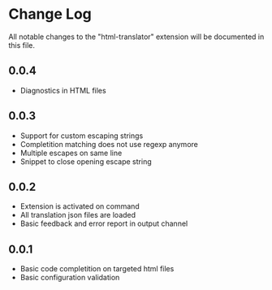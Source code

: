 # Change Log

All notable changes to the "html-translator" extension will be documented in this file.

<!-- Check [Keep a Changelog](http://keepachangelog.com/) for recommendations on how to structure this file. -->

## 0.0.4

* Diagnostics in HTML files

## 0.0.3

* Support for custom escaping strings
* Completition matching does not use regexp anymore
* Multiple escapes on same line
* Snippet to close opening escape string

## 0.0.2

* Extension is activated on command
* All translation json files are loaded
* Basic feedback and error report in output channel

## 0.0.1

* Basic code completition on targeted html files
* Basic configuration validation